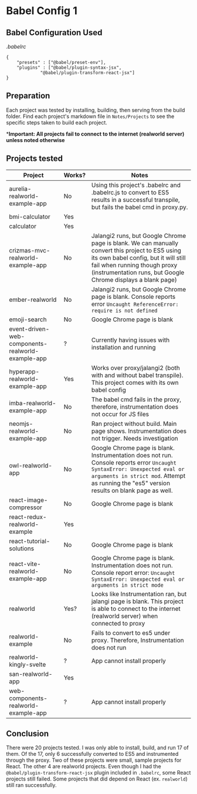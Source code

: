# Babel  Config 1

## Babel Configuration Used
*.babelrc*
```
{
	"presets" : ["@babel/preset-env"],
	"plugins" : ["@babel/plugin-syntax-jsx",
		     "@babel/plugin-transform-react-jsx"]
}
```

## Preparation
Each project was tested by installing, building, then serving from the build folder. Find each project's markdown file in `Notes/Projects` to see the specific steps taken to build each project.

***Important: All projects fail to connect to the internet (realworld server) unless noted otherwise**

## Projects tested
Project | Works? | Notes
---|---|---
aurelia-realworld-example-app | No | Using this project's .babelrc and .babelrc.js to convert to ES5 results in a successful transpile, but fails the babel cmd in proxy.py.
bmi-calculator | Yes
calculator | Yes
crizmas-mvc-realworld-example-app | No | Jalangi2 runs, but Google Chrome page is blank. We can manually convert this project to ES5 using its own babel config, but it will still fail when running though proxy (instrumentation runs, but Google Chrome displays a blank page)
ember-realworld | No | Jalangi2 runs, but Google Chrome page is blank. Console reports error `Uncaught ReferenceError: require is not defined`
emoji-search | No | Google Chrome page is blank
event-driven-web-components-realworld-example-app | ? | Currently having issues with installation and running
hyperapp-realworld-example-app | Yes | Works over proxy/jalangi2 (both with and without babel transpile). This project comes with its own babel config
imba-realworld-example-app | No | The babel cmd fails in the proxy, therefore, instrumentation does not occur for JS files
neomjs-realworld-example-app | No | Ran project without build. Main page shows. Instrumentation does not trigger. Needs investigation
owl-realworld-app | No | Google Chrome page is blank. Instrumentation does not run. Console reports error `Uncaught SyntaxError: Unexpected eval or arguments in strict mod`. Attempt as running the "es5" version results on blank page as well.
react-image-compressor | No | Google Chrome page is blank
react-redux-realworld-example | Yes
react-tutorial-solutions | No | Google Chrome page is blank
react-vite-realworld-example-app | No | Google Chrome page is blank. Instrumentation does not run. Console report error: `Uncaught SyntaxError: Unexpected eval or arguments in strict mode`
realworld | Yes? | Looks like Instrumentation ran, but jalangi page is blank. This project is able to connect to the internet (realworld server) when connected to proxy
realworld-example | No | Fails to convert to es5 under proxy. Therefore, Instrumentation does not run
realworld-kingly-svelte | ? | App cannot install properly
san-realworld-app | Yes | 
web-components-realworld-example-app | ? | App cannot install properly

## Conclusion
There were 20 projects tested. I was only able to install, build, and run 17 of them. Of the 17, only 6 successfully converted to ES5 and instrumented through the proxy. Two of these projects were small, sample projects for React. The other 4 are realworld projects. Even though I had the `@babel/plugin-transform-react-jsx` plugin included in `.babelrc`, some React projects still failed. Some projects that did depend on React (ex. `realworld`) still ran successfully.
